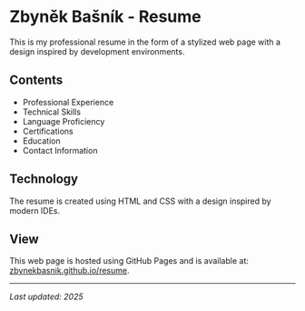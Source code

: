 # Zbyněk Bašník - Resume

This is my professional resume in the form of a stylized web page with a design inspired by development environments.

## Contents
- Professional Experience
- Technical Skills
- Language Proficiency
- Certifications
- Education
- Contact Information

## Technology
The resume is created using HTML and CSS with a design inspired by modern IDEs.

## View
This web page is hosted using GitHub Pages and is available at: [zbynekbasnik.github.io/resume](https://basnikz.github.io/resume/).

---
*Last updated: 2025*
